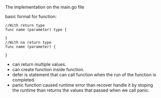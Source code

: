 The implementation on the main.go file

basic format for function:
```
//With return type
func name (parameter) type {

}
//With no return type
func name (parameter) {

}
```

* can return multiple values.
* can create function inside function.
* defer is statement that can call function when the run of the function is completed.
* panic function caused runtime error than recover handle it by stoping the runtime than returns the values that passed when we call panic.